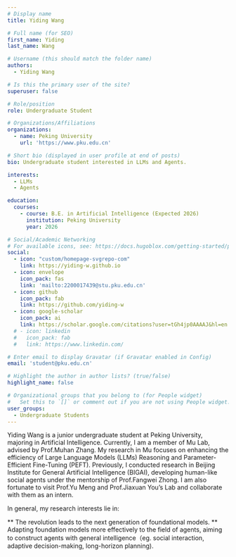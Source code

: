 ```yaml
---
# Display name
title: Yiding Wang

# Full name (for SEO)
first_name: Yiding
last_name: Wang

# Username (this should match the folder name)
authors:
  - Yiding Wang

# Is this the primary user of the site?
superuser: false

# Role/position
role: Undergraduate Student

# Organizations/Affiliations
organizations:
  - name: Peking University
    url: 'https://www.pku.edu.cn'

# Short bio (displayed in user profile at end of posts)
bio: Undergraduate student interested in LLMs and Agents.

interests:
  - LLMs
  - Agents

education:
  courses:
    - course: B.E. in Artificial Intelligence (Expected 2026)
      institution: Peking University
      year: 2026

# Social/Academic Networking
# For available icons, see: https://docs.hugoblox.com/getting-started/page-builder/#icons
social:
  - icon: "custom/homepage-svgrepo-com"
    link: https://yiding-w.github.io
  - icon: envelope
    icon_pack: fas
    link: 'mailto:2200017439@stu.pku.edu.cn'
  - icon: github
    icon_pack: fab
    link: https://github.com/yiding-w
  - icon: google-scholar
    icon_pack: ai
    link: https://scholar.google.com/citations?user=tGh4jp0AAAAJ&hl=en
  # - icon: linkedin
  #   icon_pack: fab
  #   link: https://www.linkedin.com/

# Enter email to display Gravatar (if Gravatar enabled in Config)
email: 'student@pku.edu.cn'

# Highlight the author in author lists? (true/false)
highlight_name: false

# Organizational groups that you belong to (for People widget)
#   Set this to `[]` or comment out if you are not using People widget.
user_groups:
  - Undergraduate Students
---
```



Yiding Wang is a junior undergraduate student at Peking University, majoring in Artificial Intelligence. Currently, I am a member of Mu Lab, advised by Prof.Muhan Zhang. My research in Mu focuses on enhancing the efficiency of Large Language Models (LLMs) Reasoning and Parameter-Efficient Fine-Tuning (PEFT). Previously, I conducted research in Beijing Institute for General Artificial Intelligence (BIGAI), developing human-like social agents under the mentorship of Prof.Fangwei Zhong. I am also fortunate to visit Prof.Yu Meng and Prof.Jiaxuan You’s Lab and collaborate with them as an intern.

In general, my research interests lie in:

** The revolution leads to the next generation of foundational models.
** Adapting foundation models more effectively to the field of agents, aiming to construct agents with general intelligence（eg. social interaction, adaptive decision-making, long-horizon planning).

